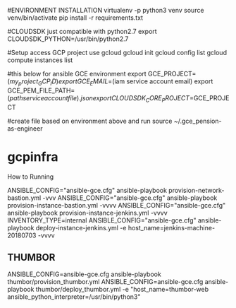 #ENVIRONMENT INSTALLATION
virtualenv -p python3 venv
source venv/bin/activate
pip install -r requirements.txt

#CLOUDSDK just compatible with python2.7
export CLOUDSDK_PYTHON=/usr/bin/python2.7

#Setup access GCP project use gcloud
gcloud init
gcloud config list
gcloud compute instances list

#this below for ansible GCE environment
export GCE_PROJECT=$(my_project_GCP_ID)
export GCE_EMAIL=$(iam service account email)
export GCE_PEM_FILE_PATH=$(path service account file).json
export CLOUDSDK_CORE_PROJECT=$GCE_PROJECT

#create file based on environment above and run
source ~/.gce_pension-as-engineer

# gcpinfra

How to Running

ANSIBLE_CONFIG="ansible-gce.cfg" ansible-playbook provision-network-bastion.yml  -vvv
ANSIBLE_CONFIG="ansible-gce.cfg" ansible-playbook provision-instance-bastion.yml  -vvvv
ANSIBLE_CONFIG="ansible-gce.cfg" ansible-playbook provision-instance-jenkins.yml  -vvvv
INVENTORY_TYPE=internal ANSIBLE_CONFIG="ansible-gce.cfg" ansible-playbook deploy-instance-jenkins.yml -e host_name=jenkins-machine-20180703 -vvvv

THUMBOR
------
ANSIBLE_CONFIG=ansible-gce.cfg ansible-playbook thumbor/provision_thumbor.yml
ANSIBLE_CONFIG=ansible-gce.cfg ansible-playbook thumbor/deploy_thumbor.yml  -e "host_name=thumbor-web ansible_python_interpreter=/usr/bin/python3"
